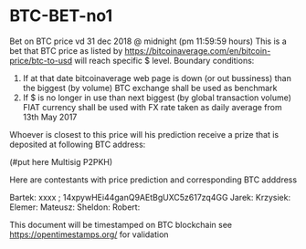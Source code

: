 # BTC-BET-no1
Bet on BTC price vd 31 dec 2018 @ midnight (pm 11:59:59 hours)
This is a bet that BTC price as listed by https://bitcoinaverage.com/en/bitcoin-price/btc-to-usd
will reach specific $ level. 
Boundary conditions:
1. If at that date bitcoinaverage web page is down (or out bussiness) than the biggest (by volume) BTC exchange shall be used as benchmark
2. If $ is no longer in use than next biggest (by global transaction volume) FIAT currency shall be used with FX rate taken as daily average from 13th May 2017

Whoever is closest to this price will his prediction receive a prize that is deposited at following BTC address:

(#put here Multisig P2PKH)

Here are contestants with price prediction and corresponding BTC adddress

Bartek:    xxxx ; 14xpywHEi44ganQ9AEtBgUXC5z617zq4GG
Jarek:
Krzysiek:
Elemer:
Mateusz:
Sheldon:
Robert:


This document will be timestamped on BTC blockchain see https://opentimestamps.org/ for validation 
